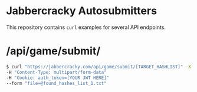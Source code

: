 # Jabbercracky Autosubmitters

This repository contains `curl` examples for several API endpoints.

# /api/game/submit/<id>
```sh
$ curl "https://jabbercracky.com/api/game/submit/[TARGET_HASHLIST]" -X POST
-H "Content-Type: multipart/form-data"
-H "Cookie: auth_token=[YOUR JWT HERE]"
--form "file=@found_hashes_list_1.txt"
```
